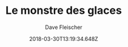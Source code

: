 ---
tmdb_id: '145961'
title: Le monstre des glaces
original_title: The Arctic Giant
author: Dave Fleischer
img_name: arcticGiant.jpg
release_date: '1942-02-26'
synopsis: ''
tags:
- Superman
- Fleischer
category:
- Dessins Animés
youtube_url: ''
vimeo_url: ''
archive_url: ''
dailymotion_url: //www.dailymotion.com/embed/video/x6h1b9c
cast: 'Joan Alexander,Jackson Beck,Bud Collyer,Julian Noa'
crew: 'Dave Fleischer,Max Fleischer,Jerry Siegel,Joe Shuster,Bill Turner'
imdb_id: tt0034466
adult: 'false'
date: '2018-03-30T13:19:34.648Z'
---